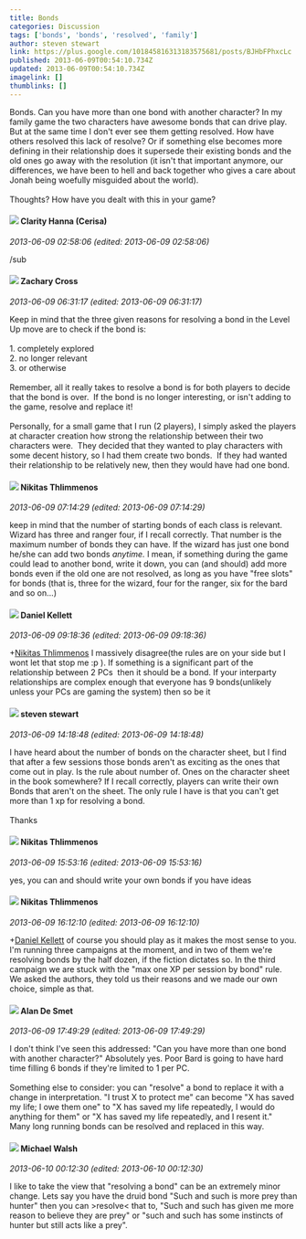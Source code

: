 ```yaml
---
title: Bonds
categories: Discussion
tags: ['bonds', 'bonds', 'resolved', 'family']
author: steven stewart
link: https://plus.google.com/101845816313183575681/posts/BJHbFPhxcLc
published: 2013-06-09T00:54:10.734Z
updated: 2013-06-09T00:54:10.734Z
imagelink: []
thumblinks: []
---
```


Bonds. Can you have more than one bond with another character? In my family game the two characters have awesome bonds that can drive play. But at the same time I don&#39;t ever see them getting resolved. How have others resolved this lack of resolve? Or if something else becomes more defining in their relationship does it supersede their existing bonds and the old ones go away with the resolution (it isn&#39;t that important anymore, our differences, we have been to hell and back together who gives a care about Jonah being woefully misguided about the world). <br /><br />Thoughts? How have you dealt with this in your game?  
<div id='comment z12usjmooobxxlm1x23zipnpjxnfz5iu2'>
  <h4><img src='{{site.baseurl}}//images/avatars/103545995066222515975_photo.jpg'> Clarity Hanna (Cerisa)</h4>
      <p><cite>2013-06-09 02:58:06 (edited: 2013-06-09 02:58:06)</cite></p>
        <p>/sub</p>
</div>
        

<div id='comment z12usjmooobxxlm1x23zipnpjxnfz5iu2'>
  <h4><img src='{{site.baseurl}}//images/avatars/115471242540460576883_photo.jpg'> Zachary Cross</h4>
      <p><cite>2013-06-09 06:31:17 (edited: 2013-06-09 06:31:17)</cite></p>
        <p>Keep in mind that the three given reasons for resolving a bond in the Level Up move are to check if the bond is:<br /><br />1. completely explored<br />2. no longer relevant<br />3. or otherwise<br /><br />Remember, all it really takes to resolve a bond is for both players to decide that the bond is over.  If the bond is no longer interesting, or isn&#39;t adding to the game, resolve and replace it!<br /><br />Personally, for a small game that I run (2 players), I simply asked the players at character creation how strong the relationship between their two characters were.  They decided that they wanted to play characters with some decent history, so I had them create two bonds.  If they had wanted their relationship to be relatively new, then they would have had one bond.</p>
</div>
        

<div id='comment z12usjmooobxxlm1x23zipnpjxnfz5iu2'>
  <h4><img src='{{site.baseurl}}//images/avatars/103447617849846007337_photo.jpg'> Nikitas Thlimmenos</h4>
      <p><cite>2013-06-09 07:14:29 (edited: 2013-06-09 07:14:29)</cite></p>
        <p>keep in mind that the number of starting bonds of each class is relevant. Wizard has three and ranger four, if I recall correctly. That number is the maximum number of bonds they can have. If the wizard has just one bond he/she can add two bonds <i>anytime.</i> I mean, if something during the game could lead to another bond, write it down, you can (and should) add more bonds even if the old one are not resolved, as long as you have &quot;free slots&quot; for bonds (that is, three for the wizard, four for the ranger, six for the bard and so on...)</p>
</div>
        

<div id='comment z12usjmooobxxlm1x23zipnpjxnfz5iu2'>
  <h4><img src='{{site.baseurl}}//images/avatars/104922545156965039264_photo.jpg'> Daniel Kellett</h4>
      <p><cite>2013-06-09 09:18:36 (edited: 2013-06-09 09:18:36)</cite></p>
        <p><span class="proflinkWrapper"><span class="proflinkPrefix">+</span><a class="proflink" href="https://plus.google.com/103447617849846007337" oid="103447617849846007337">Nikitas Thlimmenos</a></span> I massively disagree(the rules are on your side but I wont let that stop me :p ). If something is a significant part of the relationship between 2 PCs  then it should be a bond. If your interparty relationships are complex enough that everyone has 9 bonds(unlikely unless your PCs are gaming the system) then so be it</p>
</div>
        

<div id='comment z12usjmooobxxlm1x23zipnpjxnfz5iu2'>
  <h4><img src='{{site.baseurl}}//images/avatars/101845816313183575681_photo.jpg'> steven stewart</h4>
      <p><cite>2013-06-09 14:18:48 (edited: 2013-06-09 14:18:48)</cite></p>
        <p>I have heard about the number of bonds on the character sheet, but I find that after a few sessions those bonds aren&#39;t as exciting as the ones that come out in play. Is the rule about number of. Ones on the character sheet in the book somewhere?  If I recall correctly, players can write their own  Bonds that aren&#39;t on the sheet. The only rule I have is that you can&#39;t get more than 1 xp for resolving a bond. <br /><br />Thanks</p>
</div>
        

<div id='comment z12usjmooobxxlm1x23zipnpjxnfz5iu2'>
  <h4><img src='{{site.baseurl}}//images/avatars/103447617849846007337_photo.jpg'> Nikitas Thlimmenos</h4>
      <p><cite>2013-06-09 15:53:16 (edited: 2013-06-09 15:53:16)</cite></p>
        <p>yes, you can and should write your own bonds if you have ideas</p>
</div>
        

<div id='comment z12usjmooobxxlm1x23zipnpjxnfz5iu2'>
  <h4><img src='{{site.baseurl}}//images/avatars/103447617849846007337_photo.jpg'> Nikitas Thlimmenos</h4>
      <p><cite>2013-06-09 16:12:10 (edited: 2013-06-09 16:12:10)</cite></p>
        <p><span class="proflinkWrapper"><span class="proflinkPrefix">+</span><a class="proflink" href="https://plus.google.com/104922545156965039264" oid="104922545156965039264">Daniel Kellett</a></span> of course you should play as it makes the most sense to you. I&#39;m running three campaigns at the moment, and in two of them we&#39;re resolving bonds by the half dozen, if the fiction dictates so. In the third campaign we are stuck with the &quot;max one XP per session by bond&quot; rule.<br />We asked the authors, they told us their reasons and we made our own choice, simple as that.</p>
</div>
        

<div id='comment z12usjmooobxxlm1x23zipnpjxnfz5iu2'>
  <h4><img src='{{site.baseurl}}//images/avatars/113837870379391431519_photo.jpg'> Alan De Smet</h4>
      <p><cite>2013-06-09 17:49:29 (edited: 2013-06-09 17:49:29)</cite></p>
        <p>I don&#39;t think I&#39;ve seen this addressed: &quot;Can you have more than one bond with another character?&quot; Absolutely yes. Poor Bard is going to have hard time filling 6 bonds if they&#39;re limited to 1 per PC.<br /><br />Something else to consider: you can &quot;resolve&quot; a bond to replace it with a change in interpretation. &quot;I trust X to protect me&quot; can become &quot;X has saved my life; I owe them one&quot; to &quot;X has saved my life repeatedly, I would do anything for them&quot; or &quot;X has saved my life repeatedly, and I resent it.&quot;  Many long running bonds can be resolved and replaced in this way.</p>
</div>
        

<div id='comment z12usjmooobxxlm1x23zipnpjxnfz5iu2'>
  <h4><img src='{{site.baseurl}}//images/avatars/110852834429314721478_photo.jpg'> Michael Walsh</h4>
      <p><cite>2013-06-10 00:12:30 (edited: 2013-06-10 00:12:30)</cite></p>
        <p>I like to take the view that &quot;resolving a bond&quot; can be an extremely minor change. Lets say you have the druid bond &quot;Such and such is more prey than hunter&quot; then you can &gt;resolve&lt; that to, &quot;Such and such has given me more reason to believe they are prey&quot; or &quot;such and such has some instincts of hunter but still acts like a prey&quot;.</p>
</div>
        